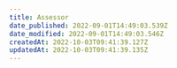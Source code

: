 ```yaml
---
title: Assessor
date_published: 2022-09-01T14:49:03.539Z
date_modified: 2022-09-01T14:49:03.546Z
createdAt: 2022-10-03T09:41:39.127Z
updatedAt: 2022-10-03T09:41:39.135Z
---
```

